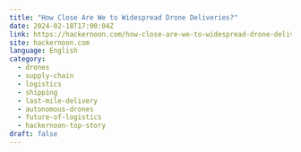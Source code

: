 ```yaml
---
title: "How Close Are We to Widespread Drone Deliveries?"
date: 2024-02-18T17:00:04Z
link: https://hackernoon.com/how-close-are-we-to-widespread-drone-deliveries?source=rss&utm_medium=RSS&utm_source=news.12bit.vn
site: hackernoon.com
language: English
category:
  - drones
  - supply-chain
  - logistics
  - shipping
  - last-mile-delivery
  - autonomous-drones
  - future-of-logistics
  - hackernoon-top-story
draft: false
---
```

